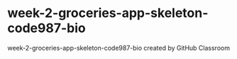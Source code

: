 # week-2-groceries-app-skeleton-code987-bio
week-2-groceries-app-skeleton-code987-bio created by GitHub Classroom
